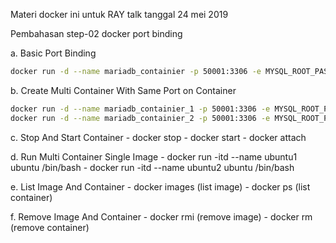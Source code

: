 Materi docker ini untuk RAY talk tanggal 24 mei 2019

Pembahasan step-02 docker port binding

a. Basic Port Binding
```bash
docker run -d --name mariadb_containier -p 50001:3306 -e MYSQL_ROOT_PASSWORD=mypassword mariadb
```

b. Create Multi Container With Same Port on Container
```bash
docker run -d --name mariadb_containier_1 -p 50001:3306 -e MYSQL_ROOT_PASSWORD=mypassword mariadb
docker run -d --name mariadb_containier_2 -p 50001:3306 -e MYSQL_ROOT_PASSWORD=mypassword mariadb
```
c. Stop And Start Container
	- docker stop <name container>
	- docker start <name container>
	- docker attach <name container>

d. Run Multi Container Single Image
	- docker run -itd --name ubuntu1 ubuntu /bin/bash
	- docker run -itd --name ubuntu2 ubuntu /bin/bash

e. List Image And Container
	- docker images <name container> (list image)
	- docker ps <name container> (list container)

f. Remove Image And Container
	- docker rmi <name container> (remove image)
	- docker rm <name container> (remove container)
